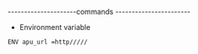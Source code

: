 ---------------------commands -----------------------
* Environment variable
```
ENV apu_url =http/////
```
